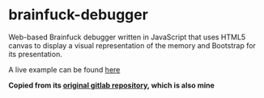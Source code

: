 # brainfuck-debugger
Web-based Brainfuck debugger written in JavaScript that uses HTML5 canvas to display a visual representation of the memory and Bootstrap for its presentation.

A live example can be found [here](albert.sh/brainfuck)

**Copied from its [original gitlab repository](gitlab.com/corollary/brainfuck), which is also mine**
